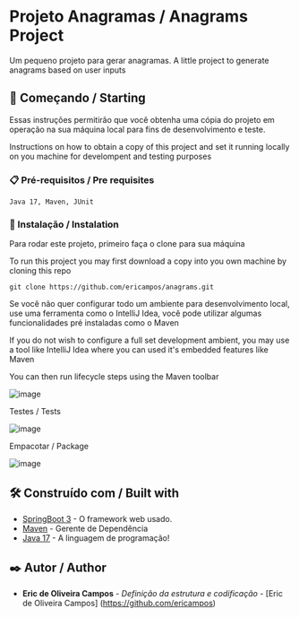 # Projeto Anagramas / Anagrams Project

Um pequeno projeto para gerar anagramas. A little project to generate anagrams based on user inputs

## 🚀 Começando / Starting

Essas instruções permitirão que você obtenha uma cópia do projeto em operação na sua máquina local para fins de desenvolvimento e teste.

Instructions on how to obtain a copy of this project and set it running locally on you machine for develompent and testing purposes


### 📋 Pré-requisitos / Pre requisites

```
Java 17, Maven, JUnit
```

### 🔧 Instalação / Instalation

Para rodar este projeto, primeiro faça o clone para sua máquina

To run this project you may first download a copy into you own machine by cloning this repo

```
git clone https://github.com/ericampos/anagrams.git
```

Se você não quer configurar todo um ambiente para desenvolvimento local, use uma ferramenta como o IntelliJ Idea, você pode utilizar algumas funcionalidades pré instaladas como o Maven

If you do not wish to configure a full set development ambient, you may use a tool like IntelliJ Idea where you can used it's embedded features like Maven

You can then run lifecycle steps using the Maven toolbar

![image](https://github.com/user-attachments/assets/f1a9f30f-f821-4bdd-858b-8bf57c82a09d)

Testes / Tests

![image](https://github.com/user-attachments/assets/0bfa5ddf-5acf-4316-a76b-f10477e3c9a4)

Empacotar / Package

![image](https://github.com/user-attachments/assets/6a30a50d-725f-4247-911f-ecb87839311b)

## 🛠️ Construído com / Built with

* [SpringBoot 3](https://spring.io/projects/spring-boot) - O framework web usado. 
* [Maven](https://maven.apache.org/) - Gerente de Dependência
* [Java 17](https://www.oracle.com/java/technologies/javase/jdk17-archive-downloads.html) - A linguagem de programação!

## ✒️ Autor / Author

* **Eric de Oliveira Campos** - *Definição da estrutura e codificação* - [Eric de Oliveira Campos] (https://github.com/ericampos)

